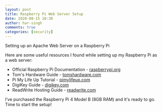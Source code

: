 ```yaml
---
layout: post
title: Raspberry Pi Web Server Setup
date: 2020-08-15 10:30
author: har-singh
comments: true
categories: [security]
---
```


Setting up an Apache Web Server on a Raspberry Pi

Here are some useful resources I found while setting up my Raspberry Pi as a web server:

- Official Raspberry Pi Documentation - [raspberrypi.org](https://www.raspberrypi.org/documentation/remote-access/web-server/apache.md)
- Tom's Hardware Guide - [tomshardware.com](https://www.tomshardware.com/uk/news/raspberry-pi-web-server,40174.html)
- Pi My Life Up Tutorial - [pimylifeup.com](https://pimylifeup.com/raspberry-pi-web-server/)
- DigiKey Guide - [digikey.com](https://www.digikey.com/en/maker/blogs/2020/how-to-use-raspberry-pi-as-a-web-server)
- ReadWrite Hosting Guide - [readwrite.com](https://readwrite.com/2014/06/27/raspberry-pi-web-server-website-hosting/)

I’ve purchased the Raspberry Pi 4 Model B (8GB RAM) and it's ready to go. Time to start the setup!
